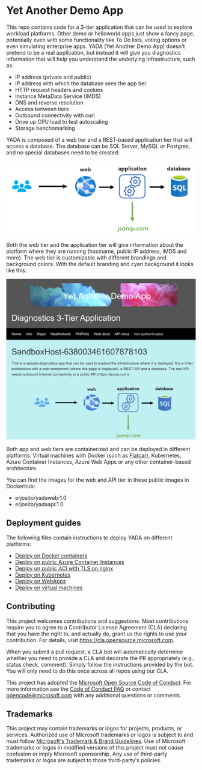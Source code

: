 # Yet Another Demo App

This repo contains code for a 3-tier application that can be used to explore workload platforms. Other demo or helloworld apps just show a fancy page, potentially even with some functionality like To Do lists, voting options or even simulating enterprise apps. YADA (Yet Another Demo App) doesn't pretend to be a real application, but instead it will give you diagnostics information that will help you understand the underlying infrastructure, such as:

- IP address (private and public)
- IP address with which the database sees the app tier
- HTTP request headers and cookies
- Instance MetaData Service (IMDS)
- DNS and reverse resolution
- Access between tiers
- Outbound connectivity with curl
- Drive up CPU load to test autoscaling
- Storage benchnmarking

YADA is composed of a web tier and a REST-based application tier that will access a database. The database can be SQL Server, MySQL or Postgres, and no special databases need to be created:

![Application architecture](web/app_arch.orig.png)

Both the web tier and the application tier will give information about the platform where they are running (hostname, public IP address, IMDS and more). The web tier is customizable with different brandings and background colors. With the default branding and cyan background it looks like this:

![Web tier](./web/homepage_screenshot.png)

Both app and web tiers are containerized and can be deployed in different platforms: Virtual machines with Docker (such as [Flatcar](https://www.flatcar.org/)), Kubernetes, Azure Container Instances, Azure Web Apps or any other container-based architecture.

You can find the images for the web and API tier in these public images in Dockerhub:

- erjosito/yadaweb:1.0
- erjosito/yadaapi:1.0

## Deployment guides

The following files contain instructions to deploy YADA on different platforms:

- [Deploy on Docker containers](./deploy/docker.md)
- [Deploy on public Azure Container Instances](./deploy/ACI_public.md)
- [Deploy on public ACI with TLS on nginx](./deploy/ACI_nginx_sidecar.md)
- [Deploy on Kubernetes](./deploy/k8s.md)
- [Deploy on WebApps](./deploy/webapp.md)
- [Deploy on virtual machines](./deploy/vm.md)

## Contributing

This project welcomes contributions and suggestions.  Most contributions require you to agree to a
Contributor License Agreement (CLA) declaring that you have the right to, and actually do, grant us
the rights to use your contribution. For details, visit https://cla.opensource.microsoft.com.

When you submit a pull request, a CLA bot will automatically determine whether you need to provide
a CLA and decorate the PR appropriately (e.g., status check, comment). Simply follow the instructions
provided by the bot. You will only need to do this once across all repos using our CLA.

This project has adopted the [Microsoft Open Source Code of Conduct](https://opensource.microsoft.com/codeofconduct/).
For more information see the [Code of Conduct FAQ](https://opensource.microsoft.com/codeofconduct/faq/) or
contact [opencode@microsoft.com](mailto:opencode@microsoft.com) with any additional questions or comments.

## Trademarks

This project may contain trademarks or logos for projects, products, or services. Authorized use of Microsoft trademarks or logos is subject to and must follow [Microsoft's Trademark & Brand Guidelines](https://www.microsoft.com/en-us/legal/intellectualproperty/trademarks/usage/general).
Use of Microsoft trademarks or logos in modified versions of this project must not cause confusion or imply Microsoft sponsorship.
Any use of third-party trademarks or logos are subject to those third-party's policies.
